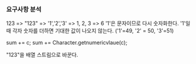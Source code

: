 ### 요구사항 분석

123 => "123" => '1','2','3' => 1, 2, 3 => 6
'1'은 문자이므로 다시 숫자화한다.
'1'일 때 각자 숫자를 더하면 기대한 값이 나오지 않는다. ('1'=49, '2' = 50, '3'=51)

sum += c;
sum += Character.getnumericvlaue(c);

"123"을 배열 스트림으로 바꾼다.



